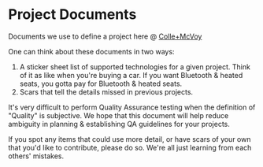 Project Documents
================

Documents we use to define a project here @ [Colle+McVoy](http://www.collemcvoy.com)

One can think about these documents in two ways:

1. A sticker sheet list of supported technologies for a given project.  Think of it as like when you're buying a car.  If you want Bluetooth & heated seats, you gotta pay for Bluetooth & heated seats.
2. Scars that tell the details missed in previous projects.

It's very difficult to perform Quality Assurance testing when the definition of "Quality" is subjective.  We hope that this document will help reduce ambiguity in planning & establishing QA guidelines for your projects.

If you spot any items that could use more detail, or have scars of your own that you'd like to contribute, please do so.  We're all just learning from each others' mistakes.